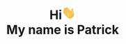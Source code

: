 <img src="https://us-central1-trackgit-analytics.cloudfunctions.net/token/ping/kvznbkuddqzzm08c88ak" width="1" height="1"/>

<div align="center">
  <h1> Hi<img src="https://raw.githubusercontent.com/pbierkortte/pbierkortte/8e83e80cd08badc33df18359da659e37824ab8b6/waving-hand.gif" width="32px"> <br>My name is Patrick</h1>
</div>


